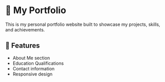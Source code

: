 # 💼 My Portfolio

This is my personal portfolio website built to showcase my projects, skills, and achievements.

## 🔹 Features
- About Me section
- Education Qualifications
- Contact information
- Responsive design
